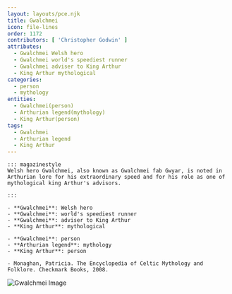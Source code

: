 ```yaml
---
layout: layouts/pce.njk
title: Gwalchmei
icon: file-lines
order: 1172
contributors: [ 'Christopher Godwin' ]
attributes:
  - Gwalchmei Welsh hero
  - Gwalchmei world's speediest runner
  - Gwalchmei adviser to King Arthur
  - King Arthur mythological
categories:
  - person
  - mythology
entities:
  - Gwalchmei(person)
  - Arthurian legend(mythology)
  - King Arthur(person)
tags:
  - Gwalchmei
  - Arthurian legend
  - King Arthur
---
```

``` tab [group1:Info]
::: magazinestyle
Welsh hero Gwalchmei, also known as Gwalchmei fab Gwyar, is noted in Arthurian lore for his extraordinary speed and for his role as one of mythological king Arthur's advisors.

:::
```
``` tab [group1:Attributes]
- **Gwalchmei**: Welsh hero
- **Gwalchmei**: world's speediest runner
- **Gwalchmei**: adviser to King Arthur
- **King Arthur**: mythological
```
``` tab [group1:Entities]
- **Gwalchmei**: person
- **Arthurian legend**: mythology
- **King Arthur**: person
```
``` tab [group1:Sources]
- Monaghan, Patricia. The Encyclopedia of Celtic Mythology and Folklore. Checkmark Books, 2008.
```
![Gwalchmei Image](https://upload.wikimedia.org/wikipedia/commons/thumb/4/40/Arthur-Pyle_Sir_Gawaine_the_Son_of_Lot%2C_King_of_Orkney.JPG/1200px-Arthur-Pyle_Sir_Gawaine_the_Son_of_Lot%2C_King_of_Orkney.JPG)
